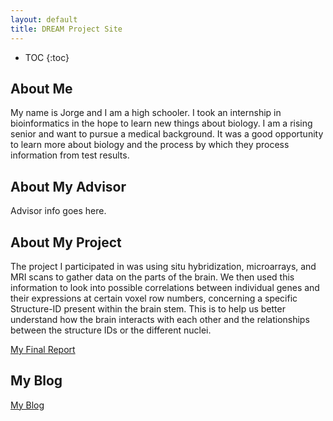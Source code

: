 ```yaml
---
layout: default
title: DREAM Project Site
---
```


* TOC
{:toc}

## About Me

My name is Jorge and I am a high schooler. I took an internship in bioinformatics in the hope to learn new things about biology. I am a rising senior and want to pursue a medical background. It was a good opportunity to learn more about biology and the process by which they process information from test results. 

## About My Advisor

Advisor info goes here.

## About My Project

The project I participated in was using situ hybridization, microarrays, and MRI scans to gather data on the parts of the brain. We then used this information to look into possible correlations between individual genes and their expressions at certain voxel row numbers, concerning a specific Structure-ID present within the brain stem. This is to help us better understand how the brain interacts with each other and the relationships between the structure IDs or the different nuclei. 

[My Final Report](files/finalreport.pdf)

## My Blog

[My Blog](blog.html)
